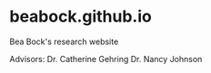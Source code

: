 # beabock.github.io
 Bea Bock's research website
 
 
Advisors:
Dr. Catherine Gehring
Dr. Nancy Johnson
